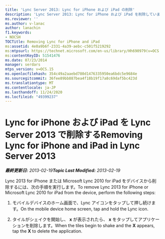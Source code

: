 ```yaml
---
title: 'Lync Server 2013: Lync for iPhone および iPad の削除'
description: 'Lync Server 2013: Lync for iPhone および iPad を削除しています。'
ms.reviewer: ''
ms.author: v-lanac
author: lanachin
f1.keywords:
- NOCSH
TOCTitle: Removing Lync for iPhone and iPad
ms:assetid: 4e0a9b6f-2331-4a39-aebc-c501f5219292
ms:mtpsurl: https://technet.microsoft.com/en-us/library/Hh690979(v=OCS.15)
ms:contentKeyID: 51541476
ms.date: 07/23/2014
manager: serdars
mtps_version: v=OCS.15
ms.openlocfilehash: 354c49a2aaebd780d1476335950ea6bdc5e9684e
ms.sourcegitcommit: 36fee89bb887bea4f18b19f17a8c69daf5bc423d
ms.translationtype: MT
ms.contentlocale: ja-JP
ms.lasthandoff: 11/24/2020
ms.locfileid: "49399237"
---
```

# <a name="removing-lync-for-iphone-and-ipad-in-lync-server-2013"></a><span data-ttu-id="93ec7-103">Lync for iPhone および iPad を Lync Server 2013 で削除する</span><span class="sxs-lookup"><span data-stu-id="93ec7-103">Removing Lync for iPhone and iPad in Lync Server 2013</span></span>

<div data-xmlns="http://www.w3.org/1999/xhtml">

<div class="topic" data-xmlns="http://www.w3.org/1999/xhtml" data-msxsl="urn:schemas-microsoft-com:xslt" data-cs="https://msdn.microsoft.com/">

<div data-asp="https://msdn2.microsoft.com/asp">



</div>

<div id="mainSection">

<div id="mainBody"><span data-ttu-id="93ec7-104">

<span> </span></span><span class="sxs-lookup"><span data-stu-id="93ec7-104">

<span> </span></span></span>

<span data-ttu-id="93ec7-105">_**最終更新日:** 2013-02-19_</span><span class="sxs-lookup"><span data-stu-id="93ec7-105">_**Topic Last Modified:** 2013-02-19_</span></span>

<span data-ttu-id="93ec7-106">Lync 2013 for iPhone または Microsoft Lync 2010 for iPad をデバイスから削除するには、次の手順を実行します。</span><span class="sxs-lookup"><span data-stu-id="93ec7-106">To remove Lync 2013 for iPhone or Microsoft Lync 2010 for iPad from the device, perform the following steps:</span></span>

1.  <span data-ttu-id="93ec7-107">モバイルデバイスのホーム画面で、Lync アイコンをタップして押し続けます。</span><span class="sxs-lookup"><span data-stu-id="93ec7-107">On the mobile device home screen, tap and hold the Lync icon.</span></span>

2.  <span data-ttu-id="93ec7-108">タイルがシェイクを開始し、 **x** が表示されたら、 **x** をタップしてアプリケーションを削除します。</span><span class="sxs-lookup"><span data-stu-id="93ec7-108">When the tiles begin to shake and the **X** appears, tap the **X** to delete the application.</span></span>

<span data-ttu-id="93ec7-109"></div>

<span> </span>

</div>

</div>

</span><span class="sxs-lookup"><span data-stu-id="93ec7-109"></div>

<span> </span>

</div>

</div>

</span></span></div>

